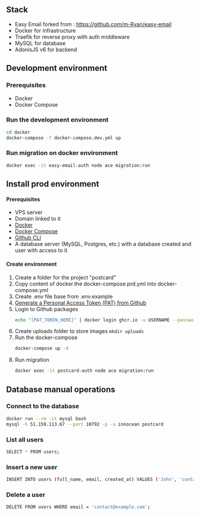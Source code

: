 ## Stack
- Easy Email forked from : https://github.com/m-Ryan/easy-email
- Docker for infrastructure
- Traefik for reverse proxy with auth middleware
- MySQL for database
- AdonisJS v6 for backend

## Development environment
### Prerequisites
- Docker
- Docker Compose

### Run the development environment
```bash
cd docker
docker-compose -f docker-compose.dev.yml up
```

### Run migration on docker environment
```bash
docker exec -it easy-email-auth node ace migration:run
```

## Install prod environment
#### Prerequisites
- VPS server
- Domain linked to it
- [Docker](https://docs.docker.com/get-docker/)
- [Docker Compose](https://docs.docker.com/compose/install/)
- [Github CLI](https://docs.github.com/en/get-started/getting-started-with-git/set-up-git#using-git)
- A database server (MySQL, Postgres, etc.) with a database created and user with access to it

#### Create environment
1. Create a folder for the project "postcard"
2. Copy content of docker.the docker-compose.prd.yml into docker-compose.yml
3. Create .env file base from .env.example
4. [Generate a Personal Access Token (PAT) from Github](https://github.com/settings/tokens)
5. Login to Github packages
    ```bash
    echo "[PAT_TOKEN_HERE]" | docker login ghcr.io -u USERNAME --password-stdin
    ```
6. Create uploads folder to store images `mkdir uploads`
7. Run the docker-compose
    ```bash
    docker-compose up -d
    ```
8. Run migration
    ```bash
    docker exec -it postcard-auth node ace migration:run
    ```
   
## Database manual operations
### Connect to the database
```bash
docker run --rm -it mysql bash
mysql -h 51.159.113.67 --port 10792 -p -u innocean postcard
```
### List all users
```bash
SELECT * FROM users;
```
### Insert a new user
```bash
INSERT INTO users (full_name, email, created_at) VALUES ('John', 'contact@example.com', NOW());
```
### Delete a user
```bash
DELETE FROM users WHERE email = 'contact@example.com';
```